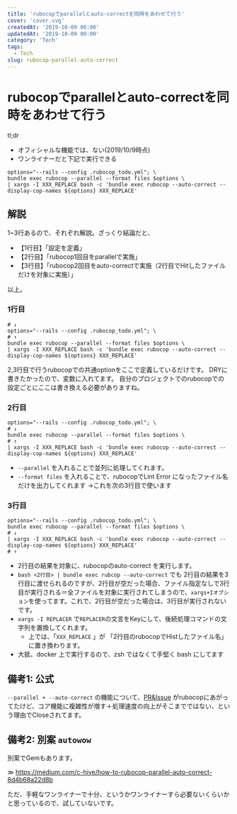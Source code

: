```yaml
---
title: 'rubocopでparallelとauto-correctを同時をあわせて行う'
cover: 'cover.svg'
createdAt: '2019-10-09 00:00'
updatedAt: '2019-10-09 00:00'
category: 'Tech'
tags:
  - Tech
slug: rubocop-parallel-auto-correct
---
```


# rubocopでparallelとauto-correctを同時をあわせて行う

tl;dr

- オフィシャルな機能では、ない(2019/10/9時点)
- ワンライナーだと下記で実行できる

```shell
options="--rails --config .rubocop_todo.yml"; \
bundle exec rubocop --parallel --format files $options \
| xargs -I XXX_REPLACE bash -c 'bundle exec rubocop --auto-correct --display-cop-names ${options} XXX_REPLACE'
```

## 解説

1~3行あるので、それぞれ解説。ざっくり結論だと、

- 【1行目】「設定を定義」
- 【2行目】「rubocop1回目をparallelで実施」
- 【3行目】「rubocop2回目をauto-correctで実施（2行目でHitしたファイルだけを対象に実施）」

以上。

### 1行目

```shell
# ↓
options="--rails --config .rubocop_todo.yml"; \
# ↑
bundle exec rubocop --parallel --format files $options \
| xargs -I XXX_REPLACE bash -c 'bundle exec rubocop --auto-correct --display-cop-names ${options} XXX_REPLACE'
```

2,3行目で行うrubocopでの共通optionをここで定義しているだけです。
DRYに書きたかったので、変数に入れてます。
自分のプロジェクトでのrubocopでの設定ごとにここは書き換える必要がありますね。

### 2行目

```shell
options="--rails --config .rubocop_todo.yml"; \
# ↓
bundle exec rubocop --parallel --format files $options \
# ↑
| xargs -I XXX_REPLACE bash -c 'bundle exec rubocop --auto-correct --display-cop-names ${options} XXX_REPLACE'
```

- `--parallel` を入れることで並列に処理してくれます。
- `--format files` を入れることで、rubocopでLint Error になったファイル名だけを出力してくれます
  →これを次の3行目で使います

### 3行目

```shell
options="--rails --config .rubocop_todo.yml"; \
bundle exec rubocop --parallel --format files $options \
# ↓
| xargs -I XXX_REPLACE bash -c 'bundle exec rubocop --auto-correct --display-cop-names ${options} XXX_REPLACE'
# ↑
```

- 2行目の結果を対象に、rubocopのauto-correct を実行します。
- `bash <2行目> | bundle exec rubcop --auto-correct` でも 2行目の結果を3行目に渡せられるのですが、2行目が空だった場合、ファイル指定なしで3行目が実行される＝全ファイルを対象に実行されてしまうので、`xargs+Iオプション`を使ってます。これで、2行目が空だった場合は、3行目が実行されないです。
- `xargs -I REPLACER` で`REPLACER`の文言をKeyにして、後続処理コマンドの文字列を置換してくれます。
  - 上では、「`XXX_REPLACE` 」が 「2行目のrubocopでHistしたファイル名」に置き換わります。
- 大抵、docker 上で実行するので、zsh ではなくて手堅く bash にしてます

## 備考1: 公式

`--parallel + --auto-correct` の機能について、[PR&Issue](https://github.com/rubocop-hq/rubocop/pull/7187) がrubocopにあがってたけど、コア機能に複雑性が増す＋処理速度の向上がそこまでではない、という理由でCloseされてます。

## 備考2: 別案 `autowow`

別案でGemもあります。

≫ https://medium.com/c-hive/how-to-rubocop-parallel-auto-correct-8d4b68a22d8b

ただ、手軽なワンライナーで十分、というかワンライナーすら必要ないくらいかと思っているので、試していないです。

